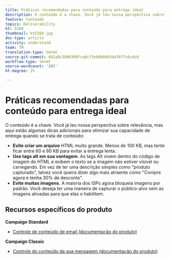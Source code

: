 ```yaml
---
title: Práticas recomendadas para conteúdo para entrega ideal
description: O conteúdo é a chave. Você já leu nossa perspectiva sobre relevância, mas aqui estão algumas dicas adicionais para otimizar sua capacidade de entrega quando se trata de conteúdo.
feature: Conteúdo
topics: Deliverability
kt: 5260
thumbnail: kt5260.jpg
doc-type: article
activity: understand
team: TM
translation-type: tm+mt
source-git-commit: d42a8c3b06308fca0cf3e9db8d634a767fc0cdc6
workflow-type: tm+mt
source-wordcount: '202'
ht-degree: 2%

---
```



# Práticas recomendadas para conteúdo para entrega ideal

O conteúdo é a chave. Você já leu nossa perspectiva sobre relevância, mas aqui estão algumas dicas adicionais para otimizar sua capacidade de entrega quando se trata de conteúdo:

* **Evite criar um arquivo** HTML muito grande. Menos de 100 KB, mas tente ficar entre 60 e 80 KB para evitar a entrega lenta.
* **Use tags alt em sua vantagem**. As tags Alt vivem dentro do código de imagem do HTML e exibem o texto se a imagem não estiver visível ou carregando. Em vez de ter uma descrição simples como &quot;produto capturado&quot;, talvez você queira dizer algo mais atraente como &quot;Compre agora e tenha 30% de desconto&quot;.
* **Evite muitas imagens.** A maioria dos ISPs agora bloqueia imagens por padrão. Você deseja ter uma maneira de capturar o público-alvo sem as imagens ativadas para que elas o habilitem.

## Recursos específicos do produto

**Campaign Standard**

* [Controle de conteúdo de email (documentação do produto)](https://experienceleague.adobe.com/docs/campaign-standard/using/testing-and-sending/managing-deliverability/control-email-content.html?lang=en#testing-and-sending)

**Campaign Classic**

* [Controle do conteúdo da sua mensagem (documentação do produto)](https://experienceleague.adobe.com/docs/campaign-classic/using/sending-messages/deliverability-management/control-message-content.html)
